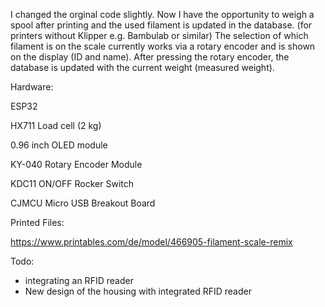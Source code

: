 I changed the orginal code slightly.
Now I have the opportunity to weigh a spool after printing and the used filament is updated in the database. (for printers without Klipper e.g. Bambulab or similar)
The selection of which filament is on the scale currently works via a rotary encoder and is shown on the display (ID and name).
After pressing the rotary encoder, the database is updated with the current weight (measured weight).

Hardware:

ESP32

HX711 Load cell (2 kg)

0.96 inch OLED module

KY-040 Rotary Encoder Module

KDC11 ON/OFF Rocker Switch

CJMCU Micro USB Breakout Board



Printed Files:

https://www.printables.com/de/model/466905-filament-scale-remix

Todo:
 - integrating an RFID reader
 - New design of the housing with integrated RFID reader
